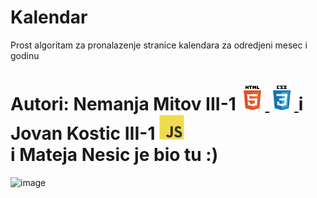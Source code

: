 # Kalendar
Prost algoritam za pronalazenje stranice kalendara za odredjeni mesec i godinu
<h1> Autori: Nemanja Mitov III-1 <a href="https://www.w3.org/html/" target="_blank" rel="noreferrer"> <img src="https://raw.githubusercontent.com/devicons/devicon/master/icons/html5/html5-original-wordmark.svg" alt="html5" width="40" height="40"/> </a> <a href="https://www.w3schools.com/css/" target="_blank" rel="noreferrer"> <img src="https://raw.githubusercontent.com/devicons/devicon/master/icons/css3/css3-original-wordmark.svg" alt="css3" width="40" height="40"/> </a> i Jovan Kostic III-1 <a href="https://developer.mozilla.org/en-US/docs/Web/JavaScript" target="_blank" rel="noreferrer"> <img src="https://raw.githubusercontent.com/devicons/devicon/master/icons/javascript/javascript-original.svg" alt="javascript" width="40" height="40"/> </a> <br> i Mateja Nesic je bio tu :) </h1>



![image](https://user-images.githubusercontent.com/118189227/202491483-d071e72c-4aba-451d-b527-62c29a73e58d.png)



